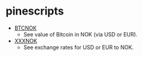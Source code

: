 # pinescripts

- [BTCNOK](https://github.com/taco-c/pinescripts/blob/main/BTCNOK.pine)
    - See value of Bitcoin in NOK (via USD or EUR).
- [XXXNOK](https://github.com/taco-c/pinescripts/blob/main/XXXNOK.pine)
    - See exchange rates for USD or EUR to NOK.
    
